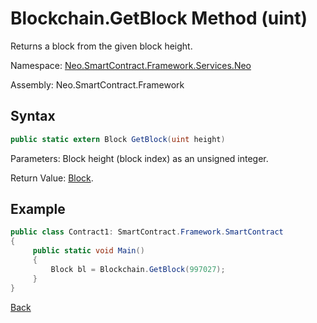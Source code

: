 # Blockchain.GetBlock Method (uint)

Returns a block from the given block height.

Namespace: [Neo.SmartContract.Framework.Services.Neo](../../neo.md)

Assembly: Neo.SmartContract.Framework

## Syntax

```c#
public static extern Block GetBlock(uint height)
```

Parameters: Block height (block index) as an unsigned integer.

Return Value: [Block](../Block.md).

## Example

```c#
public class Contract1: SmartContract.Framework.SmartContract
{
     public static void Main()
     {
         Block bl = Blockchain.GetBlock(997027);
     }
}
```



[Back](../Blockchain.md)
